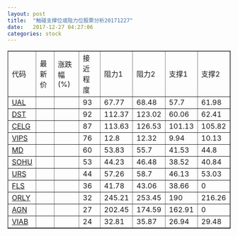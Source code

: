 ```yaml
---
layout: post
title:  "触碰支撑位或阻力位股票分析20171227"
date:   2017-12-27 04:27:06
categories: stock
---
```

<script type="text/javascript">
var stockList = []
stockList.push('gb_ual');
stockList.push('gb_dst');
stockList.push('gb_celg');
stockList.push('gb_vips');
stockList.push('gb_md');
stockList.push('gb_sohu');
stockList.push('gb_urs');
stockList.push('gb_fls');
stockList.push('gb_orly');
stockList.push('gb_agn');
stockList.push('gb_viab');
</script>
<table border="1">
 <tr>
 <td>代码</td>
 <td>最新价</td>
 <td>涨跌幅(%)</td>
 <td>接近程度</td>
 <td>阻力1</td>
 <td>阻力2</td>
 <td>支撑1</td>
 <td>支撑2</td>
</tr>
  <tr id="ual" class="red">
  <td><a href="http://stock.finance.sina.com.cn/usstock/quotes/UAL.html" target="_blank">UAL</a></td><td></td><td></td><td>93</td><td>67.77</td><td>68.48</td><td>57.7</td><td>61.98</td></tr>
  <tr id="dst" class="green">
  <td><a href="http://stock.finance.sina.com.cn/usstock/quotes/DST.html" target="_blank">DST</a></td><td></td><td></td><td>92</td><td>112.37</td><td>123.02</td><td>60.06</td><td>62.41</td></tr>
  <tr id="celg" class="green">
  <td><a href="http://stock.finance.sina.com.cn/usstock/quotes/CELG.html" target="_blank">CELG</a></td><td></td><td></td><td>87</td><td>113.63</td><td>126.53</td><td>101.13</td><td>105.82</td></tr>
  <tr id="vips" class="red">
  <td><a href="http://stock.finance.sina.com.cn/usstock/quotes/VIPS.html" target="_blank">VIPS</a></td><td></td><td></td><td>76</td><td>12.8</td><td>12.32</td><td>9.94</td><td>10.13</td></tr>
  <tr id="md" class="red">
  <td><a href="http://stock.finance.sina.com.cn/usstock/quotes/MD.html" target="_blank">MD</a></td><td></td><td></td><td>60</td><td>53.83</td><td>55.7</td><td>41.53</td><td>44.8</td></tr>
  <tr id="sohu" class="green">
  <td><a href="http://stock.finance.sina.com.cn/usstock/quotes/SOHU.html" target="_blank">SOHU</a></td><td></td><td></td><td>53</td><td>44.23</td><td>46.48</td><td>38.52</td><td>40.84</td></tr>
  <tr id="urs" class="green">
  <td><a href="http://stock.finance.sina.com.cn/usstock/quotes/URS.html" target="_blank">URS</a></td><td></td><td></td><td>44</td><td>57.26</td><td>58.7</td><td>46.13</td><td>53.03</td></tr>
  <tr id="fls" class="red">
  <td><a href="http://stock.finance.sina.com.cn/usstock/quotes/FLS.html" target="_blank">FLS</a></td><td></td><td></td><td>36</td><td>41.78</td><td>43.06</td><td>38.66</td><td>0</td></tr>
  <tr id="orly" class="red">
  <td><a href="http://stock.finance.sina.com.cn/usstock/quotes/ORLY.html" target="_blank">ORLY</a></td><td></td><td></td><td>32</td><td>245.21</td><td>253.45</td><td>190</td><td>216.26</td></tr>
  <tr id="agn" class="green">
  <td><a href="http://stock.finance.sina.com.cn/usstock/quotes/AGN.html" target="_blank">AGN</a></td><td></td><td></td><td>27</td><td>202.45</td><td>174.59</td><td>162.91</td><td>0</td></tr>
  <tr id="viab" class="red">
  <td><a href="http://stock.finance.sina.com.cn/usstock/quotes/VIAB.html" target="_blank">VIAB</a></td><td></td><td></td><td>24</td><td>32.81</td><td>35.87</td><td>26.94</td><td>29.48</td></tr>
</table>
